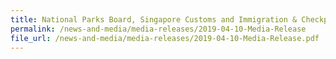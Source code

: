 ```yaml
---
title: National Parks Board, Singapore Customs and Immigration & Checkpoints Authority seized 12.7 tonnes of pangolin scales; record combined haul of 25.6 tonnes seized within five days
permalink: /news-and-media/media-releases/2019-04-10-Media-Release
file_url: /news-and-media/media-releases/2019-04-10-Media-Release.pdf
---
```

